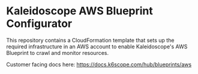 # Kaleidoscope AWS Blueprint Configurator

This repository contains a CloudFormation template that sets up the required infrastructure in an AWS account to enable Kaleidoscope's AWS Blueprint to crawl and monitor resources.

Customer facing docs here: https://docs.k6scope.com/hub/blueprints/aws